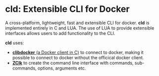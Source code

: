 # cld: Extensible CLI for Docker

A cross-platform, lightweight, fast and extensible CLI for docker. **cld** is 
implemented entirely in C and LUA. The use of LUA to provide extensible 
interfaces allows users to add functionality to the CLI.

**cld** uses:

* [**clibdocker** (a Docker client in C)](https://abhishekmishra.github.io/clibdocker) 
to connect to docker, making it possible to connect to docker without the 
officical docker client.
* [**ZClk**](https://abhishekmishra.github.io/zclk) to create the command line 
interface with commands, sub-commands, options, arguments etc.